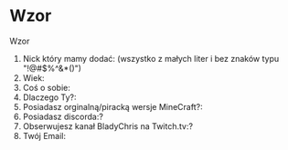 # Wzor
Wzor
1. Nick który mamy dodać: (wszystko z małych liter i bez znaków typu "!@#$%^&*()")
2. Wiek:
3. Coś o sobie:
4. Dlaczego Ty?:
5. Posiadasz orginalną/piracką wersje MineCraft?:
6. Posiadasz discorda:?
7. Obserwujesz kanał BladyChris na Twitch.tv:?
8. Twój Email:
